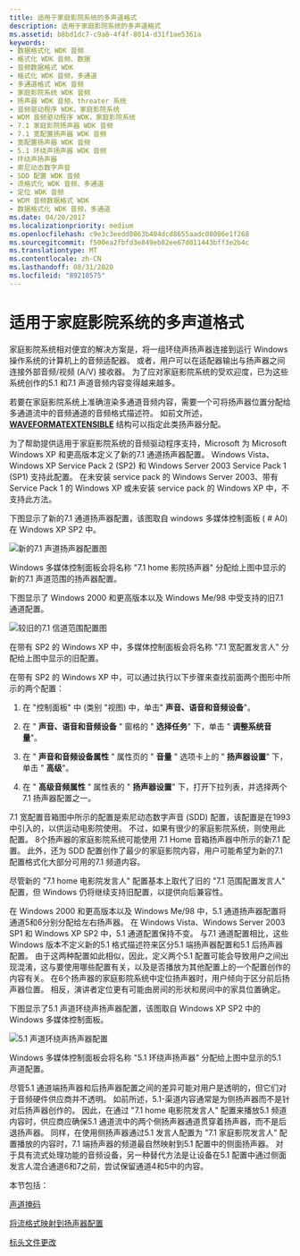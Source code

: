 ```yaml
---
title: 适用于家庭影院系统的多声道格式
description: 适用于家庭影院系统的多声道格式
ms.assetid: b8bd1dc7-c9a8-4f4f-8014-d31f1ae5361a
keywords:
- 数据格式化 WDK 音频
- 格式化 WDK 音频、数据
- 音频数据格式 WDK
- 格式化 WDK 音频，多通道
- 多通道格式 WDK 音频
- 家庭影院系统 WDK 音频
- 扬声器 WDK 音频，threater 系统
- 音频驱动程序 WDK，家庭影院系统
- WDM 音频驱动程序 WDK，家庭影院系统
- 7.1 家庭影院扬声器 WDK 音频
- 7.1 宽配置扬声器 WDK 音频
- 宽配置扬声器 WDK 音频
- 5.1 环绕声扬声器 WDK 音频
- 环绕声扬声器
- 索尼动态数字声音
- SDD 配置 WDK 音频
- 流格式化 WDK 音频、多通道
- 定位 WDK 音频
- WDM 音频数据格式 WDK
- 数据格式化 WDK 音频，多通道
ms.date: 04/20/2017
ms.localizationpriority: medium
ms.openlocfilehash: c9e3c3eedd0863b404dcd8655aadc08006e1f268
ms.sourcegitcommit: f500ea2fbfd3e849eb82ee67d011443bff3e2b4c
ms.translationtype: MT
ms.contentlocale: zh-CN
ms.lasthandoff: 08/31/2020
ms.locfileid: "89210575"
---
```

# <a name="multichannel-formats-for-home-theater-systems"></a>适用于家庭影院系统的多声道格式


家庭影院系统相对便宜的解决方案是，将一组环绕声扬声器连接到运行 Windows 操作系统的计算机上的音频适配器。 或者，用户可以在适配器输出与扬声器之间连接外部音频/视频 (A/V) 接收器。 为了应对家庭影院系统的受欢迎度，已为这些系统创作的5.1 和7.1 声道音频内容变得越来越多。

若要在家庭影院系统上准确渲染多通道音频内容，需要一个可将扬声器位置分配给多通道流中的音频通道的音频格式描述符。 如前文所述， [**WAVEFORMATEXTENSIBLE**](/windows-hardware/drivers/ddi/ksmedia/ns-ksmedia-waveformatextensible) 结构可以指定此类扬声器分配。

为了帮助提供适用于家庭影院系统的音频驱动程序支持，Microsoft 为 Microsoft Windows XP 和更高版本定义了新的7.1 通道扬声器配置。 Windows Vista、Windows XP Service Pack 2 (SP2) 和 Windows Server 2003 Service Pack 1 (SP1) 支持此配置。 在未安装 service pack 的 Windows Server 2003、带有 Service Pack 1 的 Windows XP 或未安装 service pack 的 Windows XP 中，不支持此方法。

下图显示了新的7.1 通道扬声器配置，该图取自 windows 多媒体控制面板 ( # A0) 在 Windows XP SP2 中。

![新的7.1 声道扬声器配置图 ](images/spkrcfg1new.gif)

Windows 多媒体控制面板会将名称 "7.1 home 影院扬声器" 分配给上图中显示的新的7.1 声道范围的扬声器配置。

下图显示了 Windows 2000 和更高版本以及 Windows Me/98 中受支持的旧7.1 通道配置。

![较旧的7.1 信道范围配置图](images/spkrcfg1old.gif)

在带有 SP2 的 Windows XP 中，多媒体控制面板会将名称 "7.1 宽配置发言人" 分配给上图中显示的旧配置。

在带有 SP2 的 Windows XP 中，可以通过执行以下步骤来查找前面两个图形中所示的两个配置：

1.  在 "控制面板" 中 (类别 "视图) 中，单击" **声音、语音和音频设备**"。

2.  在 " **声音、语音和音频设备** " 窗格的 " **选择任务**" 下，单击 " **调整系统音量**"。

3.  在 " **声音和音频设备属性** " 属性页的 " **音量** " 选项卡上的 " **扬声器设置**" 下，单击 " **高级**"。

4.  在 " **高级音频属性** " 属性表的 " **扬声器设置**" 下，打开下拉列表，并选择两个7.1 扬声器配置之一。

7.1 宽配置音箱图中所示的配置是索尼动态数字声音 (SDD) 配置，该配置是在1993中引入的，以供运动电影院使用。 不过，如果有很少的家庭影院系统，则使用此配置。 8个扬声器的家庭影院系统可能使用 7.1 Home 音箱扬声器中所示的新7.1 配置。 此外，还为 SDD 配置创作了最少的家庭影院内容，用户可能希望为新的7.1 配置格式化大部分可用的7.1 频道内容。

尽管新的 "7.1 home 电影院发言人" 配置基本上取代了旧的 "7.1 范围配置发言人" 配置，但 Windows 仍将继续支持旧配置，以提供向后兼容性。

在 Windows 2000 和更高版本以及 Windows Me/98 中，5.1 通道扬声器配置将通道5和6分别分配给左右扬声器。 在 Windows Vista、Windows Server 2003 SP1 和 Windows XP SP2 中，5.1 通道配置保持不变。 与7.1 通道配置相比，这些 Windows 版本不定义新的5.1 格式描述符来区分5.1 端扬声器配置和5.1 后扬声器配置。 由于这两种配置如此相似，因此，定义两个5.1 配置可能会导致用户之间出现混淆，这与要使用哪些配置有关，以及是否播放为其他配置上的一个配置创作的内容有关。 在6个扬声器的家庭影院系统中定位扬声器时，用户倾向于区分前后扬声器位置。 相反，演讲者定位更有可能由房间的形状和房间中的家具位置确定。

下图显示了5.1 声道环绕声扬声器配置，该图取自 Windows XP SP2 中的 Windows 多媒体控制面板。

![5.1 声道环绕声扬声器配置 ](images/spkrcfg2.gif)

Windows 多媒体控制面板会将名称 "5.1 环绕声扬声器" 分配给上图中显示的5.1 声道配置。

尽管5.1 通道端扬声器和后扬声器配置之间的差异可能对用户是透明的，但它们对于音频硬件供应商并不透明。 如前所述，5.1-渠道内容通常是为侧扬声器而不是针对后扬声器创作的。 因此，在通过 "7.1 home 电影院发言人" 配置来播放5.1 频道内容时，供应商应确保5.1 通道流中的两个侧扬声器通道贯穿着扬声器，而不是后退扬声器。 同样，在使用侧扬声器通过5.1 发言人配置为 "7.1 家庭影院发言人" 配置播放的内容时，7.1 端扬声器的频道最自然映射到5.1 配置中的侧面扬声器。 对于具有流式处理功能的音频设备，另一种替代方法是让设备在5.1 配置中通过侧面发言人混合通道6和7之前，尝试保留通道4和5中的内容。

本节包括：

[声道掩码](channel-mask.md)

[将流格式映射到扬声器配置](mapping-stream-formats-to-speaker-configurations.md)

[标头文件更改](header-file-changes.md)

 


